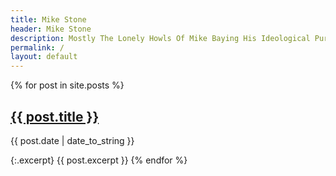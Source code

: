 ```yaml
---
title: Mike Stone
header: Mike Stone
description: Mostly The Lonely Howls Of Mike Baying His Ideological Purity At The Moon
permalink: /
layout: default
---
```


{% for post in site.posts %}
  <h2 class="post-link"><a href="{{ post.url }}">{{ post.title }}</a></h2>
  <p class="meta">{{ post.date | date_to_string }}</p>

  {:.excerpt}
  {{ post.excerpt }}
{% endfor %}
